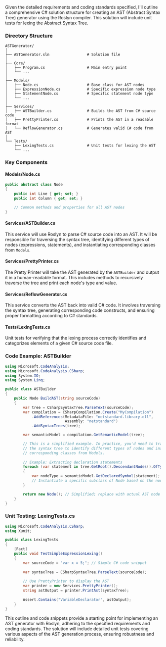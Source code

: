 ﻿Given the detailed requirements and coding standards specified, I'll outline a comprehensive C# solution structure for creating an AST (Abstract Syntax Tree) generator using the Roslyn compiler. This solution will include unit tests for lexing the Abstract Syntax Tree.

### Directory Structure
```
ASTGenerator/
│
├── ASTGenerator.sln                 # Solution file
│
├── Core/
│   ├── Program.cs                   # Main entry point
│   └── ...
│
├── Models/
│   ├── Node.cs                      # Base class for AST nodes
│   ├── ExpressionNode.cs            # Specific expression node type
│   ├── StatementNode.cs             # Specific statement node type
│   └── ...
│
├── Services/
│   ├── ASTBuilder.cs                # Builds the AST from C# source code
│   ├── PrettyPrinter.cs             # Prints the AST in a readable format
│   └── ReflowGenerator.cs           # Generates valid C# code from AST
│
└── Tests/
    ├── LexingTests.cs               # Unit tests for lexing the AST
    └── ...
```

### Key Components

#### Models/Node.cs
```csharp
public abstract class Node
{
    public int Line { get; set; }
    public int Column { get; set; }

    // Common methods and properties for all AST nodes
}
```

#### Services/ASTBuilder.cs
This service will use Roslyn to parse C# source code into an AST. It will be responsible for traversing the syntax tree, identifying different types of nodes (expressions, statements), and instantiating corresponding classes from `Models`.

#### Services/PrettyPrinter.cs
The Pretty Printer will take the AST generated by the `ASTBuilder` and output it in a human-readable format. This includes methods to recursively traverse the tree and print each node's type and value.

#### Services/ReflowGenerator.cs
This service converts the AST back into valid C# code. It involves traversing the syntax tree, generating corresponding code constructs, and ensuring proper formatting according to C# standards.

#### Tests/LexingTests.cs
Unit tests for verifying that the lexing process correctly identifies and categorizes elements of a given C# source code file.

### Code Example: ASTBuilder

```csharp
using Microsoft.CodeAnalysis;
using Microsoft.CodeAnalysis.CSharp;
using System.IO;
using System.Linq;

public class ASTBuilder
{
    public Node BuildAST(string sourceCode)
    {
        var tree = CSharpSyntaxTree.ParseText(sourceCode);
        var compilation = CSharpCompilation.Create("MyCompilation")
            .AddReferences(MetadataFile: "netstandard.library.dll", 
                           Assembly: "netstandard")
            .AddSyntaxTrees(tree);

        var semanticModel = compilation.GetSemanticModel(tree);

        // This is a simplified example. In practice, you'd need to traverse
        // the syntax tree to identify different types of nodes and instantiate
        // corresponding classes from Models.
        
        // Example: Extracting declaration statements
        foreach (var statement in tree.GetRoot().DescendantNodes().OfType<StatementSyntax>())
        {
            var nodeType = semanticModel.GetDeclaredSymbol(statement);
            // Instantiate a specific subclass of Node based on the node type
        }

        return new Node(); // Simplified; replace with actual AST node instantiation.
    }
}
```

### Unit Testing: LexingTests.cs

```csharp
using Microsoft.CodeAnalysis.CSharp;
using Xunit;

public class LexingTests
{
    [Fact]
    public void TestSimpleExpressionLexing()
    {
        var sourceCode = "var x = 5;"; // Simple C# code snippet
        
        var syntaxTree = CSharpSyntaxTree.ParseText(sourceCode);
        
        // Use PrettyPrinter to display the AST
        var printer = new Services.PrettyPrinter();
        string astOutput = printer.PrintAst(syntaxTree);
        
        Assert.Contains("VariableDeclarator", astOutput);
    }
}
```

This outline and code snippets provide a starting point for implementing an AST generator with Roslyn, adhering to the specified requirements and coding standards. The solution will include detailed unit tests covering various aspects of the AST generation process, ensuring robustness and reliability.